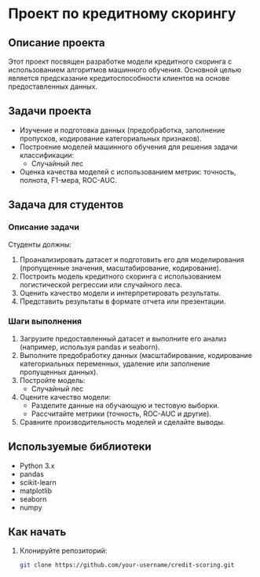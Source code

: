 # Проект по кредитному скорингу

## Описание проекта

Этот проект посвящен разработке модели кредитного скоринга с использованием алгоритмов машинного обучения. Основной целью является предсказание кредитоспособности клиентов на основе предоставленных данных.

## Задачи проекта

- Изучение и подготовка данных (предобработка, заполнение пропусков, кодирование категориальных признаков).
- Построение моделей машинного обучения для решения задачи классификации:
  - Случайный лес
- Оценка качества моделей с использованием метрик: точность, полнота, F1-мера, ROC-AUC.

## Задача для студентов

### Описание задачи

Студенты должны:
1. Проанализировать датасет и подготовить его для моделирования (пропущенные значения, масштабирование, кодирование).
2. Построить модель кредитного скоринга с использованием логистической регрессии или случайного леса.
3. Оценить качество модели и интерпретировать результаты.
4. Представить результаты в формате отчета или презентации.

### Шаги выполнения

1. Загрузите предоставленный датасет и выполните его анализ (например, используя pandas и seaborn).
2. Выполните предобработку данных (масштабирование, кодирование категориальных переменных, удаление или заполнение пропущенных данных).
3. Постройте модель:
   - Случайный лес
4. Оцените качество модели:
   - Разделите данные на обучающую и тестовую выборки.
   - Рассчитайте метрики (точность, ROC-AUC и другие).
5. Сравните производительность моделей и сделайте выводы.

## Используемые библиотеки

- Python 3.x
- pandas
- scikit-learn
- matplotlib
- seaborn
- numpy

## Как начать

1. Клонируйте репозиторий:
   ```bash
   git clone https://github.com/your-username/credit-scoring.git
